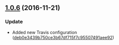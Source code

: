 <a name="1.0.6"></a>
## [1.0.6](https://github.com/advanced-rest-client/paper-masked-input/compare/1.0.5...v1.0.6) (2016-11-21)


### Update

* Added new Travis configuration ([deb0e3439b750ce3b67df715f7c95507491aee92](https://github.com/advanced-rest-client/paper-masked-input/commit/deb0e3439b750ce3b67df715f7c95507491aee92))



